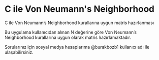 # C ile Von Neumann's Neighborhood
C ile Von Neumann’s Neighborhood kurallarına uygun matris hazırlanması

Bu uygulama kullanıcıdan alınan N değerine göre Von Neumann’s Neighborhood kurallarına uygun olarak matris hazırlamaktadır.

Sorularınız için sosyal medya hesaplarıma @burakbozb1 kullanıcı adı ile ulaşabilirsiniz.
